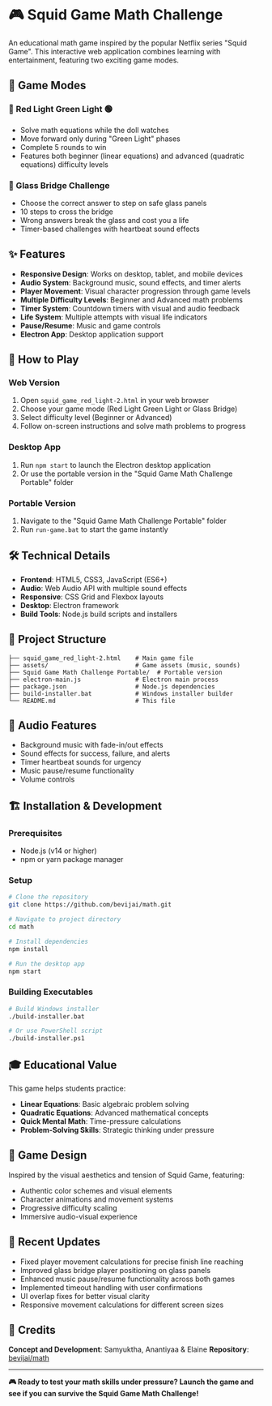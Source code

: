 # 🎮 Squid Game Math Challenge

An educational math game inspired by the popular Netflix series "Squid Game". This interactive web application combines learning with entertainment, featuring two exciting game modes.

## 🎯 Game Modes

### 🔴 Red Light Green Light 🟢
- Solve math equations while the doll watches
- Move forward only during "Green Light" phases
- Complete 5 rounds to win
- Features both beginner (linear equations) and advanced (quadratic equations) difficulty levels

### 🌉 Glass Bridge Challenge
- Choose the correct answer to step on safe glass panels
- 10 steps to cross the bridge
- Wrong answers break the glass and cost you a life
- Timer-based challenges with heartbeat sound effects

## ✨ Features

- **Responsive Design**: Works on desktop, tablet, and mobile devices
- **Audio System**: Background music, sound effects, and timer alerts
- **Player Movement**: Visual character progression through game levels
- **Multiple Difficulty Levels**: Beginner and Advanced math problems
- **Timer System**: Countdown timers with visual and audio feedback
- **Life System**: Multiple attempts with visual life indicators
- **Pause/Resume**: Music and game controls
- **Electron App**: Desktop application support

## 🚀 How to Play

### Web Version
1. Open `squid_game_red_light-2.html` in your web browser
2. Choose your game mode (Red Light Green Light or Glass Bridge)
3. Select difficulty level (Beginner or Advanced)
4. Follow on-screen instructions and solve math problems to progress

### Desktop App
1. Run `npm start` to launch the Electron desktop application
2. Or use the portable version in the "Squid Game Math Challenge Portable" folder

### Portable Version
1. Navigate to the "Squid Game Math Challenge Portable" folder
2. Run `run-game.bat` to start the game instantly

## 🛠️ Technical Details

- **Frontend**: HTML5, CSS3, JavaScript (ES6+)
- **Audio**: Web Audio API with multiple sound effects
- **Responsive**: CSS Grid and Flexbox layouts
- **Desktop**: Electron framework
- **Build Tools**: Node.js build scripts and installers

## 📁 Project Structure

```
├── squid_game_red_light-2.html    # Main game file
├── assets/                        # Game assets (music, sounds)
├── Squid Game Math Challenge Portable/  # Portable version
├── electron-main.js               # Electron main process
├── package.json                   # Node.js dependencies
├── build-installer.bat            # Windows installer builder
└── README.md                      # This file
```

## 🎵 Audio Features

- Background music with fade-in/out effects
- Sound effects for success, failure, and alerts
- Timer heartbeat sounds for urgency
- Music pause/resume functionality
- Volume controls

## 🏗️ Installation & Development

### Prerequisites
- Node.js (v14 or higher)
- npm or yarn package manager

### Setup
```bash
# Clone the repository
git clone https://github.com/bevijai/math.git

# Navigate to project directory
cd math

# Install dependencies
npm install

# Run the desktop app
npm start
```

### Building Executables
```bash
# Build Windows installer
./build-installer.bat

# Or use PowerShell script
./build-installer.ps1
```

## 🎓 Educational Value

This game helps students practice:
- **Linear Equations**: Basic algebraic problem solving
- **Quadratic Equations**: Advanced mathematical concepts
- **Quick Mental Math**: Time-pressure calculations
- **Problem-Solving Skills**: Strategic thinking under pressure

## 🎨 Game Design

Inspired by the visual aesthetics and tension of Squid Game, featuring:
- Authentic color schemes and visual elements
- Character animations and movement systems
- Progressive difficulty scaling
- Immersive audio-visual experience

## 🔧 Recent Updates

- Fixed player movement calculations for precise finish line reaching
- Improved glass bridge player positioning on glass panels
- Enhanced music pause/resume functionality across both games
- Implemented timeout handling with user confirmations
- UI overlap fixes for better visual clarity
- Responsive movement calculations for different screen sizes

## 👥 Credits

**Concept and Development**: Samyuktha, Anantiyaa & Elaine
**Repository**: [bevijai/math](https://github.com/bevijai/math)

---

**🎮 Ready to test your math skills under pressure? Launch the game and see if you can survive the Squid Game Math Challenge!**